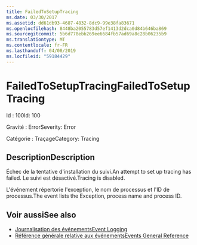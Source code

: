 ```yaml
---
title: FailedToSetupTracing
ms.date: 03/30/2017
ms.assetid: dd61db93-4687-4832-8dc9-99e38fa83671
ms.openlocfilehash: 8448ba2055783d57ef1413d2dca0d84b646ba869
ms.sourcegitcommit: 5b6d778ebb269ee6684fb57ad69a8c28b06235b9
ms.translationtype: MT
ms.contentlocale: fr-FR
ms.lasthandoff: 04/08/2019
ms.locfileid: "59184429"
---
```

# <a name="failedtosetuptracing"></a><span data-ttu-id="9b9b8-102">FailedToSetupTracing</span><span class="sxs-lookup"><span data-stu-id="9b9b8-102">FailedToSetupTracing</span></span>
<span data-ttu-id="9b9b8-103">Id : 100</span><span class="sxs-lookup"><span data-stu-id="9b9b8-103">Id: 100</span></span>  
  
 <span data-ttu-id="9b9b8-104">Gravité : Error</span><span class="sxs-lookup"><span data-stu-id="9b9b8-104">Severity: Error</span></span>  
  
 <span data-ttu-id="9b9b8-105">Catégorie : Traçage</span><span class="sxs-lookup"><span data-stu-id="9b9b8-105">Category: Tracing</span></span>  
  
## <a name="description"></a><span data-ttu-id="9b9b8-106">Description</span><span class="sxs-lookup"><span data-stu-id="9b9b8-106">Description</span></span>  
 <span data-ttu-id="9b9b8-107">Échec de la tentative d'installation du suivi.</span><span class="sxs-lookup"><span data-stu-id="9b9b8-107">An attempt to set up tracing has failed.</span></span> <span data-ttu-id="9b9b8-108">Le suivi est désactivé.</span><span class="sxs-lookup"><span data-stu-id="9b9b8-108">Tracing is disabled.</span></span>  
  
 <span data-ttu-id="9b9b8-109">L'événement répertorie l'exception, le nom de processus et l'ID de processus.</span><span class="sxs-lookup"><span data-stu-id="9b9b8-109">The event lists the Exception, process name and process ID.</span></span>  
  
## <a name="see-also"></a><span data-ttu-id="9b9b8-110">Voir aussi</span><span class="sxs-lookup"><span data-stu-id="9b9b8-110">See also</span></span>

- [<span data-ttu-id="9b9b8-111">Journalisation des événements</span><span class="sxs-lookup"><span data-stu-id="9b9b8-111">Event Logging</span></span>](../../../../../docs/framework/wcf/diagnostics/event-logging/index.md)
- [<span data-ttu-id="9b9b8-112">Référence générale relative aux événements</span><span class="sxs-lookup"><span data-stu-id="9b9b8-112">Events General Reference</span></span>](../../../../../docs/framework/wcf/diagnostics/event-logging/events-general-reference.md)
